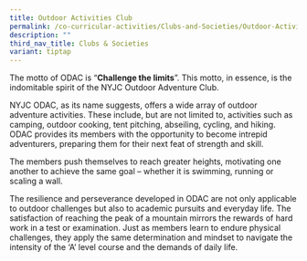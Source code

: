 ```yaml
---
title: Outdoor Activities Club
permalink: /co-curricular-activities/Clubs-and-Societies/Outdoor-Activities-Club/
description: ""
third_nav_title: Clubs & Societies
variant: tiptap
---
```

<p>The motto of ODAC is “<strong>Challenge the limits</strong>”. This motto,
in essence, is the indomitable spirit of the NYJC Outdoor Adventure Club.</p>
<p>NYJC ODAC, as its name suggests, offers a wide array of outdoor adventure
activities. These include, but are not limited to, activities such as camping,
outdoor cooking, tent pitching, abseiling, cycling, and hiking. ODAC provides
its members with the opportunity to become intrepid adventurers, preparing
them for their next feat of strength and skill.</p>
<p>The members push themselves to reach greater heights, motivating one another
to achieve the same goal – whether it is swimming, running or scaling a
wall.</p>
<p>The resilience and perseverance developed in ODAC are not only applicable
to outdoor challenges but also to academic pursuits and everyday life.
The satisfaction of reaching the peak of a mountain mirrors the rewards
of hard work in a test or examination. Just as members learn to endure
physical challenges, they apply the same determination and mindset to navigate
the intensity of the ‘A’ level course and the demands of daily life.</p>
